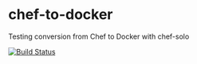 # chef-to-docker
Testing conversion from Chef to Docker with chef-solo

[![Build Status](https://travis-ci.org/allanlang/chef-to-docker.svg)](https://travis-ci.org/allanlang/chef-to-docker)
